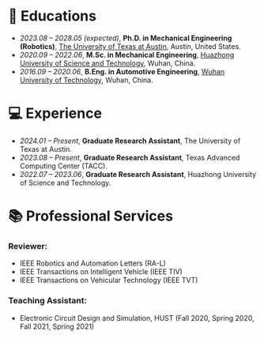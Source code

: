 
# 📖 Educations
- *2023.08 – 2028.05 (expected)*, **Ph.D. in Mechanical Engineering  (Robotics)**, [The University of Texas at Austin](https://www.utexas.edu/), Austin, United States.
- *2020.09 – 2022.06*, **M.Sc. in Mechanical Engineering**, [Huazhong University of Science and Technology](http://english.hust.edu.cn), Wuhan, China.
- *2016.09 – 2020.06*, **B.Eng. in Automotive Engineering**, [Wuhan University of Technology](http://english.whut.edu.cn), Wuhan, China.

# 💻 Experience
- *2024.01 – Present*, **Graduate Research Assistant**, The University of Texas at Austin.
- *2023.08 – Present*, **Graduate Research Assistant**, Texas Advanced Computing Center (TACC).
- *2022.07 – 2023.06*, **Graduate Research Assistant**, Huazhong University of Science and Technology.

# 📚 Professional Services

### **Reviewer:**

- IEEE Robotics and Automation Letters (RA-L)
- IEEE Transactions on Intelligent Vehicle (IEEE TIV)
- IEEE Transactions on Vehicular Technology (IEEE TVT)

### **Teaching Assistant:**

- Electronic Circuit Design and Simulation, HUST (Fall 2020, Spring 2020, Fall 2021, Spring 2021)

